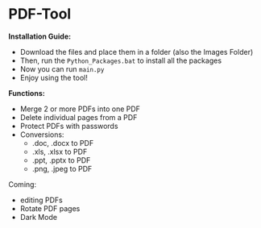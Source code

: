 # PDF-Tool

**Installation Guide:**
  - Download the files and place them in a folder (also the Images Folder)
  - Then, run the `Python_Packages.bat` to install all the packages
  - Now you can run `main.py`
  - Enjoy using the tool!
  

**Functions:**
  - Merge 2 or more PDFs into one PDF
  - Delete individual pages from a PDF
  - Protect PDFs with passwords
  - Conversions:
    - .doc, .docx to PDF
    - .xls, .xlsx to PDF
    - .ppt, .pptx to PDF
    - .png, .jpeg to PDF
    
Coming:

- editing PDFs
- Rotate PDF pages
- Dark Mode


